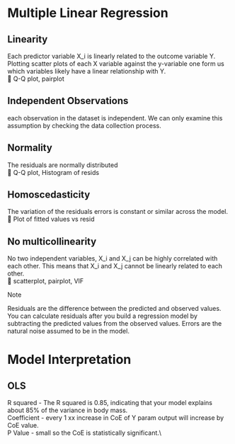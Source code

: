 # Multiple Linear Regression
## Linearity 
Each predictor variable X_i is linearly related to the outcome variable Y. Plotting scatter plots of each X variable against the y-variable one form us which variables likely have a linear relationship with Y.\
🧰 Q-Q plot, pairplot

## Independent Observations
each observation in the dataset is independent. We can only examine this assumption by checking the data collection process. 

## Normality 
The residuals are normally distributed\
🧰 Q-Q plot, Histogram of resids

## Homoscedasticity
The variation of the residuals errors is constant or similar across the model.\
🧰 Plot of fitted values vs resid

## No multicollinearity 
No two independent variables, X_i and X_j can be highly correlated with each other. This means that X_i and X_j cannot be linearly related to each other.\
🧰 scatterplot, pairplot, VIF


> [!NOTE]
> Residuals are the difference between the predicted and observed values. You can calculate residuals after you build a regression model by subtracting the predicted values from the observed values.
> Errors are the natural noise assumed to be in the model.

# Model Interpretation
## OLS 
R squared - The R squared is 0.85, indicating that your model explains about 85% of the variance in body mass.\
Coefficient - every 1 xx increase in CoE of Y param output will increase by CoE value.\
P Value - small so the CoE is statistically significant.\ 

